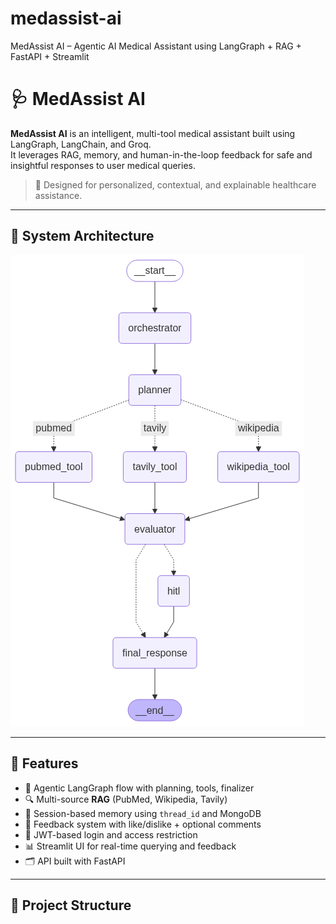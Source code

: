 # medassist-ai
MedAssist AI – Agentic AI Medical Assistant using LangGraph + RAG + FastAPI + Streamlit
# 🩺 MedAssist AI

**MedAssist AI** is an intelligent, multi-tool medical assistant built using LangGraph, LangChain, and Groq.  
It leverages RAG, memory, and human-in-the-loop feedback for safe and insightful responses to user medical queries.

> 🧠 Designed for personalized, contextual, and explainable healthcare assistance.

---

## 🧭 System Architecture

![MedAssist Agent Graph](https://github.com/HemanthReddy-1408/medassist-ai/blob/main/outputs/graph/medassist_graph.png)

---

## 🚀 Features

- 🧠 Agentic LangGraph flow with planning, tools, finalizer
- 🔍 Multi-source **RAG** (PubMed, Wikipedia, Tavily)
- 🧵 Session-based memory using `thread_id` and MongoDB
- 💬 Feedback system with like/dislike + optional comments
- 🔐 JWT-based login and access restriction
- 📊 Streamlit UI for real-time querying and feedback
- 🗂️ API built with FastAPI

---

## 🧱 Project Structure

